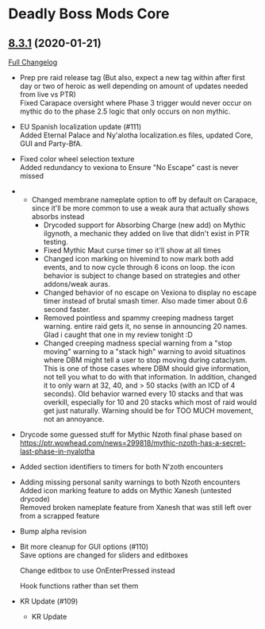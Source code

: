 # Deadly Boss Mods Core

## [8.3.1](https://github.com/DeadlyBossMods/DeadlyBossMods/tree/8.3.1) (2020-01-21)
[Full Changelog](https://github.com/DeadlyBossMods/DeadlyBossMods/compare/8.3.0...8.3.1)

- Prep pre raid release tag (But also, expect a new tag within after first day or two of heroic as well depending on amount of updates needed from live vs PTR)  
    Fixed Carapace oversight where Phase 3 trigger would never occur on mythic do to the phase 2.5 logic that only occurs on non mythic.  
- EU Spanish localization update (#111)  
    Added Eternal Palace and Ny'alotha localization.es files, updated Core, GUI and Party-BfA.  
- Fixed color wheel selection texture  
    Added redundancy to vexiona to Ensure "No Escape" cast is never missed  
-  - Changed membrane nameplate option to off by default on Carapace, since it'll be more common to use a weak aura that actually shows absorbs instead  
     - Drycoded support for Absorbing Charge (new add) on Mythic ilgynoth, a mechanic they added on live that didn't exist in PTR testing.  
     - Fixed Mythic Maut curse timer so it'll show at all times  
     - Changed icon marking on hivemind to now mark both add events, and to now cycle through 6 icons on loop. the icon behavior is subject to change based on strategies and other addons/weak auras.  
     - Changed behavior of no escape on Vexiona to display no escape timer instead of brutal smash timer. Also made timer about 0.6 second faster.  
     - Removed pointless and spammy creeping madness target warning. entire raid gets it, no sense in announcing 20 names. Glad i caught that one in my review tonight :D  
     - Changed creeping madness special warning from a "stop moving" warning to a "stack high" warning to avoid situatinos where DBM might tell a user to stop moving during cataclysm. This is one of those cases where DBM should give information, not tell you what to do with that information. In addition, changed it to only warn at 32, 40, and > 50 stacks (with an ICD of 4 seconds). Old behavior warned every 10 stacks and that was overkill, especially for 10 and 20 stacks which most of raid would get just naturally. Warning should be for TOO MUCH movement, not an annoyance.  
- Drycode some guessed stuff for Mythic Nzoth final phase based on https://ptr.wowhead.com/news=299818/mythic-nzoth-has-a-secret-last-phase-in-nyalotha  
- Added section identifiers to timers for both N'zoth encounters  
- Adding missing personal sanity warnings to both Nzoth encounters  
    Added icon marking feature to adds on Mythic Xanesh (untested drycode)  
    Removed broken nameplate feature from Xanesh that was still left over from a scrapped feature  
- Bump alpha revision  
- Bit more cleanup for GUI options (#110)  
    Save options are changed for sliders and editboxes  
    Change editbox to use OnEnterPressed instead  
    Hook functions rather than set them  
- KR Update (#109)  
    * KR Update  